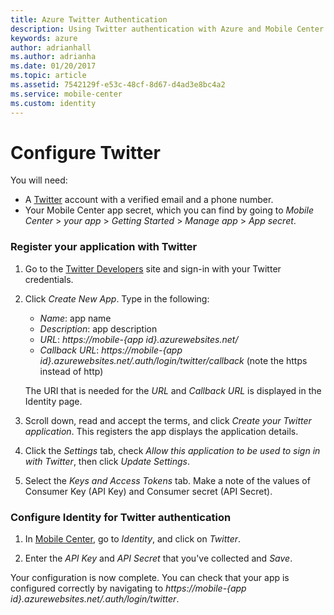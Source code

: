 ```yaml
---
title: Azure Twitter Authentication
description: Using Twitter authentication with Azure and Mobile Center
keywords: azure
author: adrianhall
ms.author: adrianha
ms.date: 01/20/2017
ms.topic: article
ms.assetid: 7542129f-e53c-48cf-8d67-d4ad3e8bc4a2
ms.service: mobile-center
ms.custom: identity
---
```


# Configure Twitter

You will need:
* A [Twitter] account with a verified email and a phone number.
* Your Mobile Center app secret, which you can find by going to _Mobile Center_ > _your app_ > _Getting Started_ > _Manage app_ > _App secret_.

### Register your application with Twitter

1. Go to the [Twitter Developers] site and sign-in with your Twitter  credentials.

2. Click _Create New App_. Type in the following:
    * _Name_: app name
    * _Description_: app description
    * _URL_: _https://mobile-{app id}.azurewebsites.net/_
    * _Callback URL_: _https://mobile-{app id}.azurewebsites.net/.auth/login/twitter/callback_ (note the https instead of http)

    The URI that is needed for the _URL_ and _Callback URL_ is displayed in the Identity page.
3. Scroll down, read and accept the terms, and click _Create your Twitter application_. This registers the app displays the application details.

4. Click the _Settings_ tab, check _Allow this application to be used to sign in with Twitter_, then click _Update Settings_.

5. Select the _Keys and Access Tokens_ tab. Make a note of the values of Consumer Key (API Key) and Consumer secret (API Secret).

### Configure Identity for Twitter authentication

1. In [Mobile Center], go to _Identity_, and click on _Twitter_.

2. Enter the _API Key_ and _API Secret_ that you've collected and _Save_.

Your configuration is now complete. You can check that your app is configured correctly by navigating to _https://mobile-{app id}.azurewebsites.net/.auth/login/twitter_.

[Twitter]: https://twitter.com/
[Twitter Developers]: https://apps.twitter.com/
[Mobile Center]: https://mobile.azure.com/
